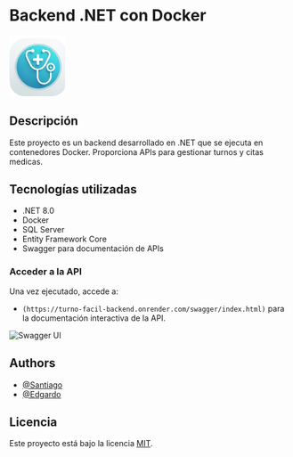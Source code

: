 # Backend .NET con Docker

<img src="https://raw.githubusercontent.com/rgarrodeltreecomar/turnoFacilFront/master/public/logoApplogin.png" alt="Logo" width="100"/>



## Descripción
Este proyecto es un backend desarrollado en .NET que se ejecuta en contenedores Docker. Proporciona APIs para gestionar turnos y citas medicas.

## Tecnologías utilizadas
- .NET 8.0
- Docker
- SQL Server 
- Entity Framework Core
- Swagger para documentación de APIs



### Acceder a la API
Una vez ejecutado, accede a:
- `(https://turno-facil-backend.onrender.com/swagger/index.html)` para la documentación interactiva de la API.

![Swagger UI](https://raw.githubusercontent.com/swagger-api/swagger.io/wordpress/images/assets/SW-logo-clr.png)



## Authors
- [@Santiago](https://github.com/SantiSSD)
- [@Edgardo](https://github.com/EdgardoUncos)


## Licencia
Este proyecto está bajo la licencia [MIT](LICENSE).

